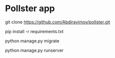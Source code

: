 # Pollster app

git clone https://github.com/Abdirayimov/pollster.git

pip install -r requirements.txt

python manage.py migrate

python manage.py runserver
